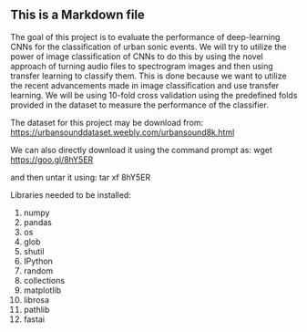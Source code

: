 ## This is a Markdown file

The goal of this project is to evaluate the performance of deep-learning CNNs for the classification of urban sonic events. We will try to utilize the power of image classification of CNNs to do this by using the novel approach of turning audio files to spectrogram images and then using transfer learning to classify them. This is done because we want to utilize the recent advancements made in image classification and use transfer learning. We will be using 10-fold cross validation using the predefined folds provided in the dataset to measure the performance of the classifier.


The dataset for this project may be download from: https://urbansounddataset.weebly.com/urbansound8k.html

We can also directly download it using the command prompt as:
wget https://goo.gl/8hY5ER

and then untar it using:
tar xf 8hY5ER

Libraries needed to be installed:
1. numpy
2. pandas
3. os
4. glob
5. shutil
6. IPython
7. random
8. collections
9. matplotlib
10. librosa
11. pathlib
12. fastai 
